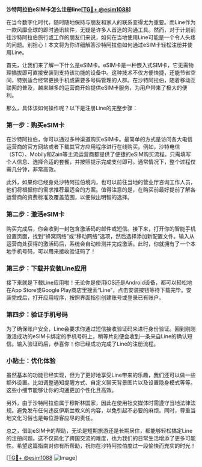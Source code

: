 **沙特阿拉伯eSIM卡怎么注册line[[TG💪+ @esim1088](https://t.me/s/esim1088)]**

在当今数字化时代，随时随地保持与朋友和家人的联系变得尤为重要。而Line作为一款风靡全球的即时通讯软件，无疑是许多人首选的沟通工具。然而，对于计划前往沙特阿拉伯旅行或工作的朋友们来说，如何在当地使用Line可能是一个令人头疼的问题。别担心！本文将为你详细解答沙特阿拉伯如何通过eSIM卡轻松注册并使用Line。

首先，让我们来了解一下什么是eSIM卡。eSIM卡是一种嵌入式SIM卡，它无需物理插拔即可直接安装到支持该功能的设备中。这种技术不仅方便快捷，还能节省空间，特别适合经常更换手机或需要多号码管理的人群。在沙特阿拉伯，随着移动互联网的普及，越来越多的运营商开始提供eSIM卡服务，为用户带来了极大的便利。

那么，具体该如何操作呢？以下是注册Line的完整步骤：

### 第一步：购买eSIM卡

在沙特阿拉伯，你可以通过多种渠道购买eSIM卡。最简单的方式是访问各大电信运营商的官方网站或者下载其官方应用程序进行在线购买。例如，沙特电信（STC）、Mobily和Zain等主流运营商都提供了便捷的eSIM购买流程。只需填写个人信息、选择合适的套餐，并按照提示完成支付即可。通常情况下，整个过程仅需几分钟，非常高效。

此外，如果你已经身处沙特阿拉伯境内，也可以前往当地的营业厅咨询工作人员，他们将根据你的需求推荐最适合的方案。值得注意的是，在购买前最好提前了解各运营商的资费标准及覆盖范围，以便做出明智的选择。

### 第二步：激活eSIM卡

购买完成后，你会收到一封包含激活码的邮件或短信。接下来，打开你的智能手机设置页面，找到“蜂窝网络”或“移动网络”选项，然后选择添加新配置文件。输入从运营商处获得的激活码后，系统会自动检测并完成激活。此时，你就拥有了一个本地手机号码，可以用来接收验证码了！

### 第三步：下载并安装Line应用

接下来就是下载Line应用啦！无论你是使用iOS还是Android设备，都可以轻松地在App Store或Google Play商店里搜索“Line”，点击安装按钮等待下载完毕。安装完成后，打开应用程序，按照界面指引创建账号或登录已有账户。

### 第四步：验证手机号码

为了确保账户安全，Line会要求你通过短信接收验证码来进行身份验证。回到刚刚激活成功的eSIM卡绑定的手机号码上，稍等片刻便会收到一条来自Line的确认短信。输入验证码后，恭喜你！你已经成功完成了Line的注册流程。

### 小贴士：优化体验

虽然基本的功能已经实现，但为了更好地享受Line带来的乐趣，我们还可以做一些额外设置。比如调整通知提醒方式、自定义聊天背景图片以及设置隐身模式等等。这些小细节能够让你的沟通更加个性化且高效。

另外，由于沙特阿拉伯属于穆斯林国家，因此在使用社交媒体时需遵守当地法律法规。避免发布任何违反伊斯兰教义的内容，以免引起不必要的麻烦。同时，尊重当地文化习俗也是每位游客应尽的责任。

总之，借助eSIM卡的帮助，无论是短期旅游还是长期居住，都能够轻松搞定Line的注册问题。这不仅简化了跨国交流的难度，也为我们的日常生活增添了更多可能性。希望这篇指南对你有所帮助，祝你在沙特阿拉伯度过一段愉快而充实的时光！

[[TG💪+ @esim1088](https://t.me/s/esim1088) ![Image](https://i.postimg.cc/4NQfJmqS/Snipaste-2025-05-13-00-14-12.png)]